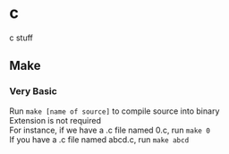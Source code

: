 c
=

c stuff

## Make
### Very Basic
Run `make [name of source]` to compile source into binary  
Extension is not required  
For instance, if we have a .c file named 0.c, run `make 0`  
If you have a .c file named abcd.c, run `make abcd`  

